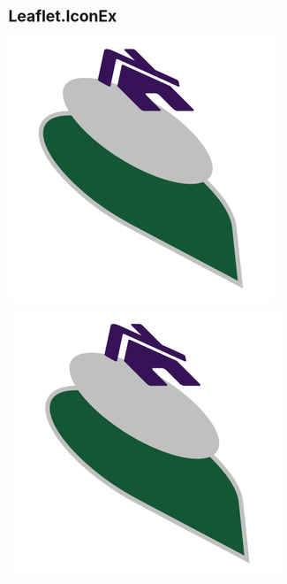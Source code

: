# Leaflet.IconEx

![icon exploed view](https://github.com/mfhsieh/leaflet-iconex/blob/main/images/icon_exploded_view.svg)

<p align="center">
  <img src="https://github.com/mfhsieh/leaflet-iconex/blob/main/images/icon_exploded_view.svg" title="icon exploed view" alt="icon exploed view" />
</p>
